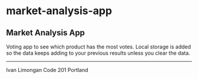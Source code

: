 # market-analysis-app

Market Analysis App
-------------------

Voting app to see which product has the most votes. Local storage is added so the data keeps adding to your previous results unless you clear the data. 






----
Ivan Limongan Code 201 Portland
